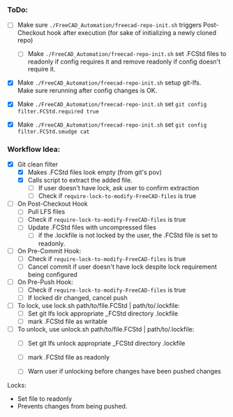### ToDo:
- [ ] Make sure `./FreeCAD_Automation/freecad-repo-init.sh` triggers Post-Checkout hook after execution (for sake of initializing a newly cloned repo)
	- [ ] Make `./FreeCAD_Automation/freecad-repo-init.sh` set .FCStd files to readonly if config requires it and remove readonly if config doesn't require it.

- [x] Make `./FreeCAD_Automation/freecad-repo-init.sh` setup git-lfs.  
  Make sure rerunning after config changes is OK.

- [x] Make `./FreeCAD_Automation/freecad-repo-init.sh` set `git config filter.FCStd.required true`

- [x] Make `./FreeCAD_Automation/freecad-repo-init.sh` set `git config filter.FCStd.smudge cat`

### Workflow Idea:
- [x] Git clean filter
    - [x] Makes .FCStd files look empty (from git's pov)
    - [x] Calls script to extract the added file.
		- [ ] If user doesn't have lock, ask user to confirm extraction
		- [ ] Check if `require-lock-to-modify-FreeCAD-files` is true

- [ ] On Post-Checkout Hook
    - [ ] Pull LFS files
	- [ ] Check if `require-lock-to-modify-FreeCAD-files` is true
	- [ ] Update .FCStd files with uncompressed files
		- [ ] if the .lockfile is not locked by the user, the .FCStd file is set to readonly.

- [ ] On Pre-Commit Hook:
	- [ ] Check if `require-lock-to-modify-FreeCAD-files` is true
	- [ ] Cancel commit if user doesn't have lock despite lock requirement being configured

- [ ] On Pre-Push Hook:
	- [ ] Check if `require-lock-to-modify-FreeCAD-files` is true
	- [ ] If locked dir changed, cancel push

- [ ] To lock, use lock.sh path/to/file.FCStd | path/to/.lockfile:
	- [ ] Set git lfs lock appropriate _FCStd directory .lockfile
	- [ ] mark .FCStd file as writable

- [ ] To unlock, use unlock.sh path/to/file.FCStd | path/to/.lockfile:
	- [ ] Set git lfs unlock appropriate _FCStd directory .lockfile
	- [ ] mark .FCStd file as readonly
	- [ ] Warn user if unlocking before changes have been pushed changes


Locks:
 - Set file to readonly
 - Prevents changes from being pushed.